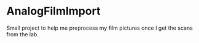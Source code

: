 # AnalogFilmImport
Small project to help me preprocess my film pictures once I get the scans from the lab.

